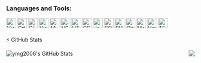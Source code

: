 ### Languages and Tools:
<img align="left" alt="Visual Studio" height="26px" src="https://visualstudio.microsoft.com/wp-content/uploads/2019/06/BrandVisualStudioWin2019-3.svg" />
<img align="left" alt="C#" height="26px" src="https://upload.wikimedia.org/wikipedia/commons/thumb/0/0d/C_Sharp_wordmark.svg/512px-C_Sharp_wordmark.svg.png" />
<img align="left" alt="C/++" height="26px" src="https://upload.wikimedia.org/wikipedia/commons/thumb/1/18/C_Programming_Language.svg/380px-C_Programming_Language.svg.png" />
<img align="left" alt="VisualBasic" height="26px" src="https://upload.wikimedia.org/wikipedia/commons/thumb/4/40/VB.NET_Logo.svg/512px-VB.NET_Logo.svg.png" />
<img align="left" alt="ML.Net" height="26px" src="https://upload.wikimedia.org/wikipedia/commons/thumb/0/02/Mldotnet.svg/512px-Mldotnet.svg.png" />
<img align="left" alt=".NET Core" height="26px" src="https://adrianwilczynski.gallerycdn.vsassets.io/extensions/adrianwilczynski/asp-net-core-switcher/2.0.2/1577043327534/Microsoft.VisualStudio.Services.Icons.Default" />
<img align="left" alt="HTML5" height="26px" src="https://upload.wikimedia.org/wikipedia/commons/thumb/8/82/Devicon-html5-plain.svg/512px-Devicon-html5-plain.svg.png" />
<img align="left" alt="CSS3" height="26px" src="https://upload.wikimedia.org/wikipedia/commons/thumb/6/62/CSS3_logo.svg/768px-CSS3_logo.svg.png" />
<img align="left" alt="JavaScript" height="26px" src="https://upload.wikimedia.org/wikipedia/commons/3/3b/Javascript_Logo.png" />
<img align="left" alt="SQL" height="26px" src="https://upload.wikimedia.org/wikipedia/commons/8/87/Sql_data_base_with_logo.png" />
<img align="left" alt="PHP" height="26px" src="https://upload.wikimedia.org/wikipedia/commons/thumb/2/27/PHP-logo.svg/711px-PHP-logo.svg.png" />
<img align="left" alt="Git" height="26px" src="https://upload.wikimedia.org/wikipedia/commons/thumb/0/03/Git_format.png/672px-Git_format.png" />
<img align="left" alt="Matlab" height="26px" src="https://upload.wikimedia.org/wikipedia/commons/thumb/2/21/Matlab_Logo.png/667px-Matlab_Logo.png" />
<img align="left" alt="Vmware" height="26px" src="https://upload.wikimedia.org/wikipedia/commons/thumb/5/5a/Vmware_workstation_16_icon.svg/600px-Vmware_workstation_16_icon.svg.png" />
<img align="left" alt="TEX" height="26px" src="https://upload.wikimedia.org/wikipedia/commons/4/44/Nuvola_mimetypes_tex.png" />

<br />
<br />

<!--
---
### Profile
- 👯 I’m looking to collaborate on ...
- 🤔 I’m looking for help with ...
- 💬 Ask me about ...
- 📫 How to reach me: ...
- 😄 Pronouns: ...
- ⚡ Fun fact: ...
---
-->
:zap: GitHub Stats

<img align="left" alt="ymg2006's GitHub Stats" src="https://github-readme-stats.vercel.app/api?username=ymg2006&show_icons=true&hide_border=true&count_private=true" />
<img align="right" src="https://github-readme-stats.vercel.app/api/top-langs/?username=ymg2006&layout=compact"/>

